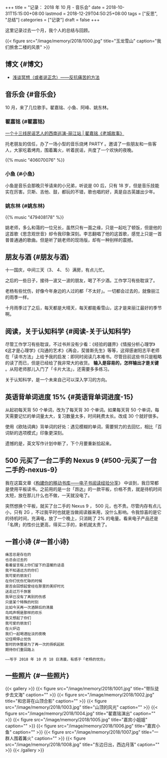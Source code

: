 +++
title = "记录： 2018 年 10 月 - 音乐会"
date = 2018-10-31T15:15:00+08:00
lastmod = 2018-12-29T04:50:25+08:00
tags = ["反思", "总结"]
categories = ["记录"]
draft = false
+++

这里记录过去一个月，我个人的总结与回顾。

{{< figure src="/image/memory/2018/1000.jpg" title="玉龙雪山" caption="我们旅舍二楼的风景" >}}

<!--more-->


## 博文 {#博文}

-   [浅谈冥想（或者说正念）——反抗痛苦的方法](http://www.xianmin.org/post/talk-about-mindfulness/)


## 音乐会 {#音乐会}

10 月，来了几位歌手。翟嘉铭、小鱼、阿峰、姚东林。


### 翟嘉铭 {#翟嘉铭}

[一个十三线民谣艺人的西南巡演-丽江站 | 翟嘉铭《老城故事》](https://mp.weixin.qq.com/s/6B3MjViWNuzOfCwoX5VrQg)

托老朋友的信任，办了一场小型的音乐烧烤 PARTY 。邀请了一些朋友和一些客人，大家吃着烤肉，围着篝火，听着民谣，共度了一个欢快的夜晚。

{{% music "406070076" %}}


### 小鱼 {#小鱼}

小鱼是音乐会那晚贝爷请来的小兄弟，听说是 00 后，只有 18 岁，但是音乐技能实在厉害。贝斯、吉他、鼓，都玩的不错，歌也唱的好，真是自古英雄出少年。


### 姚东林 {#姚东林}

{{% music "479408178" %}}

姚老师，多么和蔼的一位兄长，虽然只有一面之缘，只是一起吃了顿饭，但是他的这首歌《思念观世音》却令我印象深刻。李志翻唱了他的这首歌，感觉上只是一首普普通通的歌曲。但是听了姚老师的现场版，却有一种别样的震撼。


## 朋友与酒 {#朋友与酒}

十一国庆，中间三天（3、 4、 5）满房，有点儿忙。

之后的一些日子，接待一波又一波的朋友，喝了不少酒。工作学习有些耽误了。

老杨有些忧伤，好像今年身边的人过的都「不太好」。一切都会过去的，就像丽江的雨季一样。

十月雨季过了之后，每天都是大晴天，每天都能看雪山，这才是来丽江最好的季节啊。


## 阅读，关于认知科学 {#阅读-关于认知科学}

尽管工作学习有些耽误，不过书并没有少看：《经验的疆界》《情报分析心理学》《这才是心理学》《沟通的艺术》《再会，契普斯先生》等等，这得感谢阳志平老师在「读书方法」上给予我的启发：即同时阅读几本难书。尽管目前这些书只是粗略的读了而已，但是已经给了我非常大的收货。 **输入是容易的，怎样输出才是关键** 。从阳老师那儿入门了「卡片大法」，还需要多多练习。

关于认知科学，是一个未来自己可以深入学习的方向。


## 英语背单词进度 15% {#英语背单词进度-15}

从起初每天背 50 个单词，改为了每天背 30 个单词。如果每天背 50 个单词，每天需要记忆的单词量太大，复习数量太多，时间耗费太长。改成 30 个就好很多。

使用《欧陆词典》背单词的好处：遇见模糊的单词，需要努力的去回忆，相比「百词斩的选项模式」印象更深刻。

遗憾的是，英文写作计划中断了，下个月要重新拾起来。


## 500 元买了一台二手的 Nexus 9 {#500-元买了一台二手的-nexus-9}

我在这篇文章《[构建你的移动书库——电子书阅读经验分享](http://www.xianmin.org/post/06-ebook/)》 中谈到，我日常都是使用平板读书。之前用的是一台「昂达」的一款平板，价格不贵，就是待机时间太短，放在那儿什么也不做，一天就没电了。

突然想换个平板，就买了台二手的 Nexus 9 ， 500 元，也不贵。尽管内存有点儿小，只有 2G ，不过我平时也就是当做阅读器来用，没什么影响。令我惊喜的是它的待机时间，充满电，放了一个晚上，只消耗了 2% 的电量。看来电子产品还是「名牌」的性价比更高，得买二手的，新机就太贵了。


## 一首小诗 {#一首小诗}

```text
痛苦总是存在的
也总会过去的
看着留言板上你们留下的温暖的话语
我不知道远方的你们
我可爱的朋友们
在你们忧伤忙碌的时候
是否会回想起曾经在那里的美好时光
送走过万千旅客
我早已没有了离别的伤感
只是某个特殊的时刻
比如今天再一次酒醉后的清晨
鸟鸣声啊是那样的欢乐
我又想起了你们
我可爱的朋友们
在火炉边
我们一起喝酒扯淡的夜晚
记住啊停止忧伤
暂时的休整是为了再一次的扬帆起航
期待你们重回路上

——写于 2018 年 10 月 18 日清晨，有感于「老杨的忧伤」
```


## 一些照片 {#一些照片}

{{< gallery >}}
  {{< figure src="/image/memory/2018/1001.jpg" title="带队徒步去文海" caption="" >}}
  {{< figure src="/image/memory/2018/1002.jpg" title="和忠哥在山顶合影" caption="" >}}
  {{< figure src="/image/memory/2018/1003.jpg" title="山顶的风光" caption="" >}}
  {{< figure src="/image/memory/2018/1004.jpg" title="翟嘉铭演出" caption="" >}}
  {{< figure src="/image/memory/2018/1005.jpg" title="嘉宾小姐姐" caption="" >}}
  {{< figure src="/image/memory/2018/1006.jpg" title="嘉宾小鱼" caption="" >}}
  {{< figure src="/image/memory/2018/1007.jpg" title="一群人围着篝火" caption="" >}}
  {{< figure src="/image/memory/2018/1008.jpg" title="东边日出，西边月落" caption="" >}}
{{< /gallery >}}
